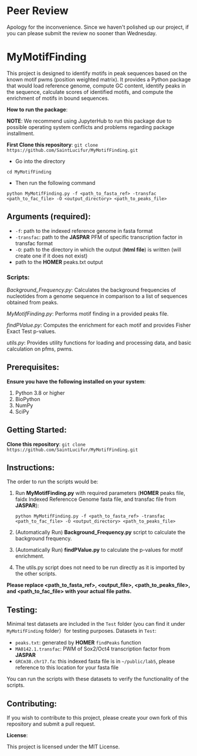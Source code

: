 # **Peer Review**

Apology for the inconvenience. Since we haven't polished up our project, if you can please submit the review no sooner than Wednesday.

# MyMotifFinding

This project is designed to identify motifs in peak sequences based on the known motif pwms (position weighted matrix). It provides a Python package that would load reference genome, compute GC content, identify peaks in the sequence, calculate scores of identified motifs, and compute the enrichment of motifs in bound sequences.

**How to run the package**:

**NOTE**: We recommend using JupyterHub to run this package due to possible operating system conflicts and problems regarding package installment.

**First Clone this repository**:
`git clone https://github.com/SaintLucifur/MyMotifFinding.git`

* Go into the directory

`cd MyMotifFinding`

* Then run the following command

`python MyMotifFinding.py -f <path_to_fasta_ref> -transfac <path_to_fac_file> -O <output_directory> <path_to_peaks_file>`

## **Arguments** (required):
* `-f`: path to the indexed reference genome in fasta format
* `-transfac`: path to the **JASPAR** PFM of specific transcription factor in transfac format
* `-O`: path to the directory in which the output (**html file**) is written (will create one if it does not exist)
* path to the **HOMER** peaks.txt output

### **Scripts**:

*Background_Frequency.py*: Calculates the background frequencies of nucleotides from a genome sequence in comparison to a list of sequences obtained from peaks.

*MyMotifFinding.py*: Performs motif finding in a provided peaks file.

*findPValue.py*: Computes the enrichment for each motif and provides Fisher Exact Test p-values.

*utils.py*: Provides utility functions for loading and processing data, and basic calculation on pfms, pwms.

## **Prerequisites**:

**Ensure you have the following installed on your system**:
1. Python 3.8 or higher
2. BioPython
3. NumPy
4. SciPy

## **Getting Started**:

**Clone this repository**:
`git clone https://github.com/SaintLucifur/MyMotifFinding.git`

## **Instructions**:

The order to run the scripts would be:

1. Run **MyMotifFinding.py** with required parameters (**HOMER** peaks file, faidx Indexed Referencce Genome fasta file, and transfac file from **JASPAR**):

    `python MyMotifFinding.py -f <path_to_fasta_ref> -transfac <path_to_fac_file> -O <output_directory> <path_to_peaks_file>`
2. (Automatically Run) **Background_Frequency.py** script to calculate the background frequency.

3. (Automatically Run) **findPValue.py** to calculate the p-values for motif enrichment.

4. The utils.py script does not need to be run directly as it is imported by the other scripts.

**Please replace <path_to_fasta_ref>, <output_file>, <path_to_peaks_file>, and <path_to_fac_file> with your actual file paths.**

## **Testing**:

Minimal test datasets are included in the `Test` folder (you can find it under `MyMotifFinding` folder）for testing purposes.
Datasets in `Test`:
* `peaks.txt`: generated by **HOMER** `findPeaks` function
* `MA0142.1.transfac`: PWM of Sox2/Oct4 transcription factor from **JASPAR**
* `GRCm38.chr17.fa`: this indexed fasta file is in `~/public/lab5`, please reference to this location for your fasta file

You can run the scripts with these datasets to verify the functionality of the scripts.

## **Contributing**:

If you wish to contribute to this project, please create your own fork of this repository and submit a pull request.

**License**:

This project is licensed under the MIT License.
